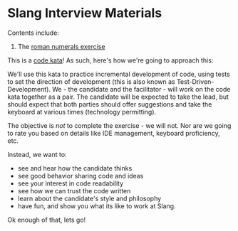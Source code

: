 # Slang Interview Materials

Contents include:

1. The [roman numerals exercise](roman-numerals/Readme.md)

This is a [code kata](http://codekata.com/)! As such, here's how we're going to approach this:

We'll use this kata to practice incremental development of code, using tests to set the direction of development (this is also known as Test-Driven-Development).
We - the candidate and the facilitator - will work on the code kata together as a pair. The candidate will be expected to take the lead, but should expect that both parties should offer suggestions and take the keyboard at various times (technology permitting).

The objective is *not* to complete the exercise - we will not. Nor are we going to rate you based on details like IDE management, keyboard proficiency, etc.

Instead, we want to:
- see and hear how the candidate thinks
- see good behavior sharing code and ideas
- see your interest in code readability 
- see how we can trust the code written
- learn about the candidate's style and philosophy
- have fun, and show you what its like to work at Slang.

Ok enough of that, lets go!